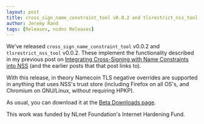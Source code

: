 ```yaml
---
layout: post
title: cross_sign_name_constraint_tool v0.0.2 and tlsrestrict_nss_tool v0.0.2 Released
author: Jeremy Rand
tags: [Releases, ncdns Releases]
---
```


We've released `cross_sign_name_constraint_tool` v0.0.2 and `tlsrestrict_nss_tool` v0.0.2.  These implement the functionality described in my previous post on [Integrating Cross-Signing with Name Constraints into NSS]({{site.baseurl}}2018/03/26/integrating-cross-signing-name-constraints-nss.html) (and the earlier posts that that post links to).

With this release, in theory Namecoin TLS negative overrides are supported in anything that uses NSS's trust store (including Firefox on all OS's, and Chromium on GNU/Linux, without requiring HPKP).

As usual, you can download it at the [Beta Downloads page]({{site.baseurl}}download/betas/#cross_sign_name_constraint_tool).

This work was funded by NLnet Foundation's Internet Hardening Fund.

